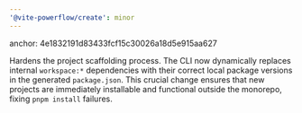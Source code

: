 ```yaml
---
'@vite-powerflow/create': minor
---
```


anchor: 4e1832191d83433fcf15c30026a18d5e915aa627

Hardens the project scaffolding process. The CLI now dynamically replaces internal `workspace:*` dependencies with their correct local package versions in the generated `package.json`. This crucial change ensures that new projects are immediately installable and functional outside the monorepo, fixing `pnpm install` failures.
